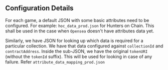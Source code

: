 <h2>Configuration Details</h2>

<p>For each game, a default JSON with some basic attributes need to be configured. For example: <code>hoc_data_prod.json</code> for Hunters on Chain. This shall be used in the case when <code>Opensea</code> doesn't have attributes data yet.</p>

<p>Similarly, we have JSON for looking up which data is required for a particular collection. We have that data configured against <code>collectionId</code> and <code>contractAddress</code>. Inside the sub-JSON, we have the original <code>tokenURI</code> (without the <code>tokenId</code> suffix). 
  This will be used for looking in case of any failure. Refer <code>attribute_data_mapping_prod.json</code></p>
